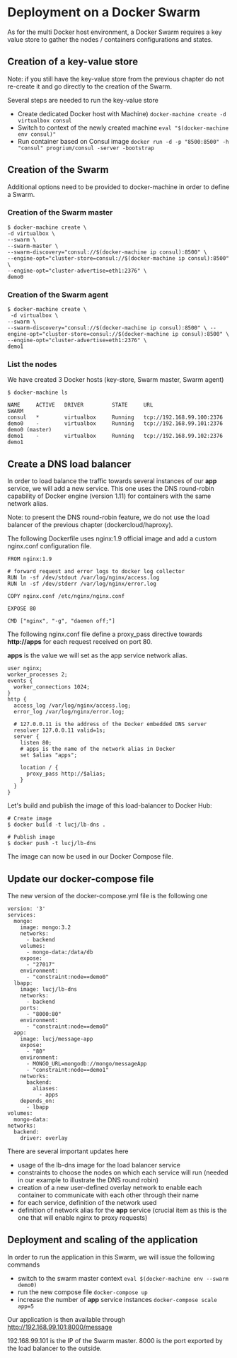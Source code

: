 # Deployment on a Docker Swarm

As for the multi Docker host environment, a Docker Swarm requires a key value store to gather the nodes / containers configurations and states. 

## Creation of a key-value store

Note: if you still have the key-value store from the previous chapter do not re-create it and go directly to the creation of the Swarm.

Several steps are needed to run the key-value store

* Create dedicated Docker host with Machine) ```docker-machine create -d virtualbox consul```
* Switch to context of the newly created machine ```eval "$(docker-machine env consul)"```
* Run container based on Consul image ```docker run -d -p "8500:8500" -h "consul" progrium/consul -server -bootstrap```

## Creation of the Swarm

Additional options need to be provided to docker-machine in order to define a Swarm.

### Creation of the Swarm master

```
$ docker-machine create \
-d virtualbox \
--swarm \
--swarm-master \
--swarm-discovery="consul://$(docker-machine ip consul):8500" \
--engine-opt="cluster-store=consul://$(docker-machine ip consul):8500" \
--engine-opt="cluster-advertise=eth1:2376" \
demo0
```

### Creation of the Swarm agent

```
$ docker-machine create \
 -d virtualbox \
--swarm \
--swarm-discovery="consul://$(docker-machine ip consul):8500" \ --engine-opt="cluster-store=consul://$(docker-machine ip consul):8500" \
--engine-opt="cluster-advertise=eth1:2376" \
demo1
```

### List the nodes

We have created 3 Docker hosts (key-store, Swarm master, Swarm agent)

```
$ docker-machine ls

NAME     ACTIVE   DRIVER         STATE     URL                         SWARM
consul   *        virtualbox     Running   tcp://192.168.99.100:2376
demo0    -        virtualbox     Running   tcp://192.168.99.101:2376   demo0 (master)
demo1    -        virtualbox     Running   tcp://192.168.99.102:2376   demo1
```

## Create a DNS load balancer

In order to load balance the traffic towards several instances of our **app** service, we will add a new service. This one uses the DNS round-robin capability of Docker engine (version 1.11) for containers with the same network alias.

Note: to present the DNS round-robin feature, we do not use the load balancer of the previous chapter (dockercloud/haproxy).

The following Dockerfile uses nginx:1.9 official image and add a custom nginx.conf configuration file.

```
FROM nginx:1.9

# forward request and error logs to docker log collector
RUN ln -sf /dev/stdout /var/log/nginx/access.log
RUN ln -sf /dev/stderr /var/log/nginx/error.log

COPY nginx.conf /etc/nginx/nginx.conf

EXPOSE 80

CMD ["nginx", "-g", "daemon off;"]
```

The following nginx.conf file define a proxy_pass directive towards **http://apps** for each request received on port 80.

**apps** is the value we will set as the app service network alias.

```
user nginx;
worker_processes 2;
events {
  worker_connections 1024;
}
http {
  access_log /var/log/nginx/access.log;
  error_log /var/log/nginx/error.log;

  # 127.0.0.11 is the address of the Docker embedded DNS server
  resolver 127.0.0.11 valid=1s;
  server {
    listen 80;
    # apps is the name of the network alias in Docker
    set $alias "apps";

    location / {
      proxy_pass http://$alias;
    }
  }
}
```

Let's build and publish the image of this load-balancer to Docker Hub: 

```
# Create image
$ docker build -t lucj/lb-dns .

# Publish image
$ docker push -t lucj/lb-dns
```

The image can now be used in our Docker Compose file.

## Update our docker-compose file

The new version of the docker-compose.yml file is the following one

```
version: '3'
services:
  mongo:
    image: mongo:3.2
    networks:
      - backend
    volumes:
      - mongo-data:/data/db
    expose:
      - "27017"
    environment:
      - "constraint:node==demo0"
  lbapp:
    image: lucj/lb-dns
    networks:
      - backend
    ports:
      - "8000:80"
    environment:
      - "constraint:node==demo0"
  app:
    image: lucj/message-app
    expose:
      - "80"
    environment:
      - MONGO_URL=mongodb://mongo/messageApp
      - "constraint:node==demo1"
    networks:
      backend:
        aliases:
          - apps
    depends_on:
      - lbapp
volumes:
  mongo-data:
networks:
  backend:
    driver: overlay
```

There are several important updates here  
* usage of the lb-dns image for the load balancer service
* constraints to choose the nodes on which each service will run (needed in our example to illustrate the DNS round robin)
* creation of a new user-defined overlay network to enable each container to communicate with each other through their name
* for each service, definition of the network used
* definition of network alias for the **app** service (crucial item as this is the one that will enable nginx to proxy requests)

## Deployment and scaling of the application

In order to run the application in this Swarm, we will issue the following commands
* switch to the swarm master context ```eval $(docker-machine env --swarm demo0)```
* run the new compose file ```docker-compose up```
* increase the number of **app** service instances ```docker-compose scale app=5```

Our application is then available through http://192.168.99.101:8000/message

192.168.99.101 is the IP of the Swarm master. 8000 is the port exported by the load balancer to the outside.



